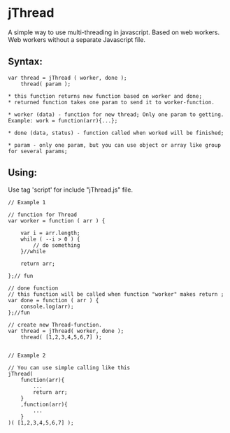 jThread
=======

A simple way to use multi-threading in javascript. Based on web workers.
Web workers without a separate Javascript file.

Syntax: 
------

	var thread = jThread ( worker, done );
	    thread( param );
	
	* this function returns new function based on worker and done;
	* returned function takes one param to send it to worker-function.
	
	* worker (data) - function for new thread; Only one param to getting. Example: work = function(arr){...};
	
	* done (data, status) - function called when worked will be finished;
	
	* param - only one param, but you can use object or array like group for several params;

Using:
------
Use tag 'script' for include "jThread.js" file.

	// Example 1

	// function for Thread
	var worker = function ( arr ) {
		
		var i = arr.length;
		while ( --i > 0 ) {
			// do something
		}//while
		
		return arr;
		
	};// fun
	
	// done function
	// this function will be called when function "worker" makes return ;
	var done = function ( arr ) {
		console.log(arr);
	};//fun
	
	// create new Thread-function.
	var thread = jThread( worker, done );
		thread( [1,2,3,4,5,6,7] );
	
	
	// Example 2
		
	// You can use simple calling like this
	jThread(
		function(arr){
			...
			return arr;
		}
		,function(arr){
			...
		}
	)( [1,2,3,4,5,6,7] );

